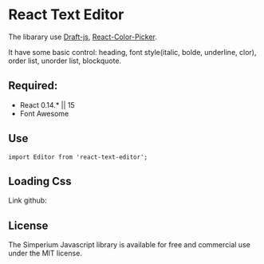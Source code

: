 # React Text Editor

The libarary use [Draft-js](https://facebook.github.io/draft-js/docs/overview.html), [React-Color-Picker](https://casesandberg.github.io/react-color/).

It have some basic control: heading, font style(italic, bolde, underline, clor), order list, unorder list, blockquote.


## Required:
- React 0.14.* || 15
- Font Awesome


## Use

	import Editor from 'react-text-editor';


## Loading Css

Link github:

## License

The Simperium Javascript library is available for free and commercial use under the MIT license.